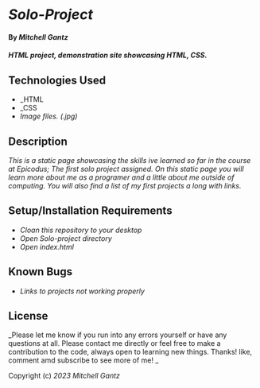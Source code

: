# _Solo-Project_

#### By _**Mitchell Gantz**_

#### _HTML project, demonstration site showcasing HTML, CSS._

## Technologies Used

* _HTML
* _CSS
* _Image files. (.jpg)_

## Description

_This is a static page showcasing the skills ive learned so far in the course at Epicodus; The first solo project assigned. On this static page you will learn more about me as a programer and a little about me outside of computing. You will also find a list of my first projects a long with links._

## Setup/Installation Requirements

* _Cloan this repository to your desktop_
* _Open Solo-project directory_
* _Open index.html_

## Known Bugs

* _Links to projects not working properly_


## License

_Please let me know if you run into any errors yourself or have any questions at all. Please contact me directly or feel free to make a contribution to the code, always open to learning new things. Thanks! like, comment amd subscribe to see more of me! _

Copyright (c) _2023_ _Mitchell Gantz_